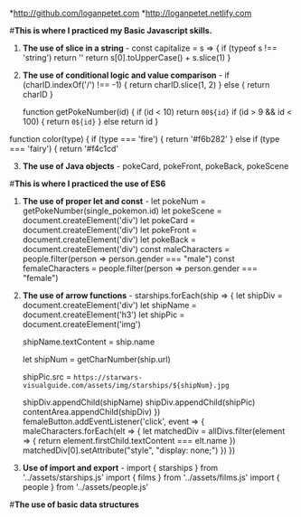 *http://github.com/loganpetet.com
*http://loganpetet.netlify.com


#**This is where I practiced my Basic Javascript skills.**

1. **The use of slice in a string** - const capitalize = s => {
    if (typeof s !== 'string') return ''
    return s[0].toUpperCase() + s.slice(1)
}

2. **The use of conditional logic and value comparison** - if (charID.indexOf('/') !== -1) {
        return charID.slice(1, 2)
    } else {
        return charID
    }

    function getPokeNumber(id) {
    if (id < 10) return `00${id}`
    if (id > 9 && id < 100) {
        return `0${id}`
    } else return id
}

function color(type) {
    if (type === 'fire') {
        return '#f6b282'
    } else if (type === 'fairy') {
        return '#f4c1cd'

3. **The use of Java objects** - pokeCard, pokeFront, pokeBack, pokeScene

#**This is where I practiced the use of ES6**

1. **The use of proper let and const** - let pokeNum = getPokeNumber(single_pokemon.id)
let pokeScene = document.createElement('div')
    let pokeCard = document.createElement('div')
    let pokeFront = document.createElement('div')
    let pokeBack = document.createElement('div')
    const maleCharacters = people.filter(person => person.gender === "male")
const femaleCharacters = people.filter(person => person.gender === "female")

2. **The use of arrow functions** - starships.forEach(ship => {
    let shipDiv = document.createElement('div')
    let shipName = document.createElement('h3')
    let shipPic = document.createElement('img')

    shipName.textContent = ship.name

    let shipNum = getCharNumber(ship.url)

    shipPic.src = `https://starwars-visualguide.com/assets/img/starships/${shipNum}.jpg`

    shipDiv.appendChild(shipName)
    shipDiv.appendChild(shipPic)
    contentArea.appendChild(shipDiv)
})
femaleButton.addEventListener('click', event => {
    maleCharacters.forEach(elt => {
        let matchedDiv = allDivs.filter(element => {
            return element.firstChild.textContent === elt.name
        })
        matchedDiv[0].setAttribute("style", "display: none;")
    })
})

3. **Use of import and export** - import { starships } from '../assets/starships.js'
import { films } from '../assets/films.js'
import { people } from '../assets/people.js'

#**The use of basic data structures**